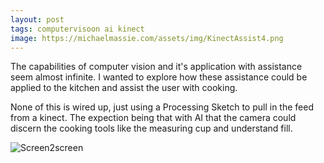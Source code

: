 ```yaml
---
layout: post
tags: computervisoon ai kinect
image: https://michaelmassie.com/assets/img/KinectAssist4.png
---
```


The capabilities of computer vision and it's application with assistance seem almost infinite. I wanted to explore how these assistance could be applied to the kitchen and assist the user with cooking.

None of this is wired up, just using a Processing Sketch to pull in the feed from a kinect. The expection being that with AI that the camera could discern the cooking tools like the measuring cup and understand fill.

![Screen2screen](https://michaelmassie.com/assets/img/KinectAssist4.png)